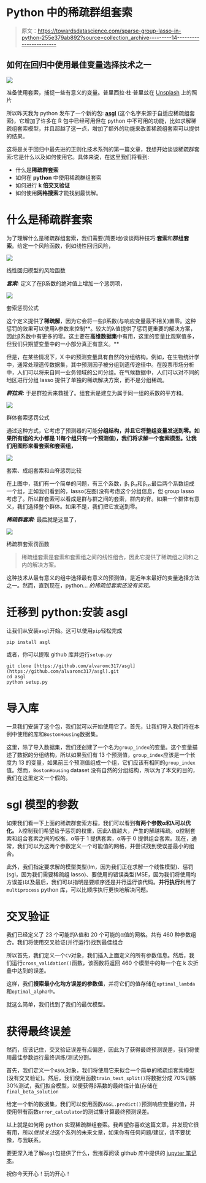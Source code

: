 # Python 中的稀疏群组套索

> 原文：<https://towardsdatascience.com/sparse-group-lasso-in-python-255e379ab892?source=collection_archive---------14----------------------->

## 如何在回归中使用最佳变量选择技术之一

![](img/5613539f62b4833a0c63735858b65c79.png)

准备使用套索，捕捉一些有意义的变量。普里西拉·杜·普里兹在 [Unsplash](https://unsplash.com?utm_source=medium&utm_medium=referral) 上的照片

所以昨天我为 python 发布了一个新的包: [**asgl**](https://github.com/alvaromc317/asgl) (这个名字来源于自适应稀疏组套索)，它增加了许多在 R 包中已经可用但在 python 中不可用的功能，比如求解稀疏组套索模型，并且超越了这一点，增加了额外的功能来改善稀疏组套索可以提供的结果。

这将是关于回归中最先进的正则化技术系列的第一篇文章，我想开始谈谈稀疏群套索:它是什么以及如何使用它。具体来说，在这里我们将看到:

*   什么是**稀疏群套索**
*   如何在 **python** 中使用稀疏群组套索
*   如何进行 **k 倍交叉验证**
*   如何使用**网格搜索**才能找到最优解。

# 什么是稀疏群套索

为了理解什么是稀疏群组套索，我们需要(简要地)谈谈两种技巧:**套索**和**群组套索**。给定一个风险函数，例如线性回归风险，

![](img/5dd741ff5535e5b256e81374e090562e.png)

线性回归模型的风险函数

***套索:*** 定义了在β系数的绝对值上增加一个惩罚项，

![](img/ec27d78ecfb980419a0ab1f0734c41f6.png)

套索惩罚公式

这个定义提供了**稀疏解**，因为它会将一些β系数(与响应变量最不相关)置零。这种惩罚的效果可以使用λ参数来控制**。较大的λ值提供了惩罚更重要的解决方案，因此β系数中有更多的零。这主要在**高维数据集**中有用，这里的变量比观察值多，但我们只期望变量中的一小部分真正有意义。**

但是，在某些情况下，X 中的预测变量具有自然的分组结构。例如，在生物统计学中，通常处理遗传数据集，其中预测因子被分组到遗传途径中。在股票市场分析中，人们可以将来自同一业务领域的公司分组。在气候数据中，人们可以对不同的地区进行分组 lasso 提供了单独的稀疏解决方案，而不是分组稀疏。

***群拉索:*** 于是群拉索来救援了。组套索是建立为属于同一组的系数的平方和。

![](img/ab954142ae0b38ef6afd6c6d08d8db2c.png)

群体套索惩罚公式

通过这种方式，它考虑了预测器的可能**分组结构，并且它将整组变量发送到零。如果所有组的大小都是 1(每个组只有一个预测值)，我们将求解一个套索模型。让我们用图形来看套索和套索组，**

![](img/6df6074e237bfb20d0a62ecfd49f1ecf.png)

套索、成组套索和山脊惩罚比较

在上图中，我们有一个简单的问题，有三个系数，β₁
β₁₁和β₁₂.最后两个系数组成一个组，正如我们看到的，lasso(左图)没有考虑这个分组信息，但 group lasso 考虑了。所以群套索可以看成是群与群之间的套索，群内的脊。如果一个群体有意义，我们选择整个群体。如果不是，我们把它发送到零。

***稀疏群套索:*** 最后就是这里了，

![](img/d2dac279f64eeda62a74e66c1489f06c.png)

稀疏群套索罚函数

> 稀疏组套索是套索和套索组之间的线性组合，因此它提供了稀疏组之间和之内的解决方案。

这种技术从最有意义的组中选择最有意义的预测值，是近年来最好的变量选择方法之一。然而，直到现在，python… *的稀疏组套索还没有实现。*

# **迁移到 python:安装 asgl**

让我们从安装`asgl`开始。这可以使用`pip`轻松完成

```
pip install asgl
```

或者，你可以提取 github 库并运行`setup.py`

```
git clone [https://github.com/alvaromc317/asgl](https://github.com/alvaromc317/asgl).git
cd asgl
python setup.py
```

# 导入库

一旦我们安装了这个包，我们就可以开始使用它了。首先，让我们导入我们将在本例中使用的库和`BostonHousing`数据集。

这里，除了导入数据集，我们还创建了一个名为`group_index`的变量。这个变量描述了数据的分组结构，所以如果我们有 13 个预测值，`group_index`应该是一个长度为 13 的变量，如果前三个预测值组成一个组，它们应该有相同的`group_index`值。然而，`BostonHousing` dataset 没有自然的分组结构，所以为了本文的目的，我们在这里定义一个假的。

# sgl 模型的参数

如果我们看一下上面的稀疏群套索方程，我们可以看到**有两个参数α和λ可以优化。** λ控制我们希望给予惩罚的权重，因此λ值越大，产生的解越稀疏。α控制套索和组合套索之间的权衡。α等于 1 提供套索，α等于 0 提供组合套索。现在，通常，我们可以为这两个参数定义一个可能值的网格，并尝试找到使误差最小的组合。

此外，我们指定要求解的模型类型(lm，因为我们正在求解一个线性模型)、惩罚(sgl，因为我们需要稀疏组 lasso)、要使用的错误类型(MSE，因为我们将使用均方误差)以及最后，我们可以指明是要顺序还是并行运行该代码。**并行执行**利用了`multiprocess` python 库，可以比顺序执行更快地解决问题。

# **交叉验证**

我们已经定义了 23 个可能的λ值和 20 个可能的α值的网格。共有 460 种参数组合。我们将使用交叉验证(并行运行)找到最佳组合

所以首先，我们定义一个`CV`对象，我们插入上面定义的所有参数信息。然后，我们运行`cross_validation()`函数，该函数将返回 460 个模型中的每一个在 k 次折叠中达到的误差。

这样，我们**搜索最小化均方误差的参数值**，并将它们的值存储在`optimal_lambda`和`optimal_alpha`中。

就这么简单，我们找到了我们的最优模型。

# 获得最终误差

然而，应该记住，交叉验证误差有点偏差，因此为了获得最终预测误差，我们将使用最佳参数运行最终训练/测试分割。

首先，我们定义一个`ASGL`对象，我们将使用它来拟合一个简单的稀疏组套索模型(没有交叉验证)。然后，我们使用函数`train_test_split()`将数据分成 70%训练 30%测试，我们拟合模型，以便获得β系数的最终估计值(存储在`final_beta_solution`

给定一个新的数据集，我们可以使用函数`ASGL.predict()`预测响应变量的值，并使用带有函数`error_calculator`的测试集计算最终预测误差。

以上就是如何用 python 实现稀疏群组套索。我希望你喜欢这篇文章，并发现它很有用，所以*继续关注*这个系列的未来文章，如果你有任何问题/建议，请不要犹豫，与我联系。

要更深入地了解`asgl`包提供了什么，我推荐阅读 github 库中提供的 [jupyter 笔记本](https://github.com/alvaromc317/asgl/blob/master/user_guide.ipynb)。

祝你今天开心！玩的开心！
